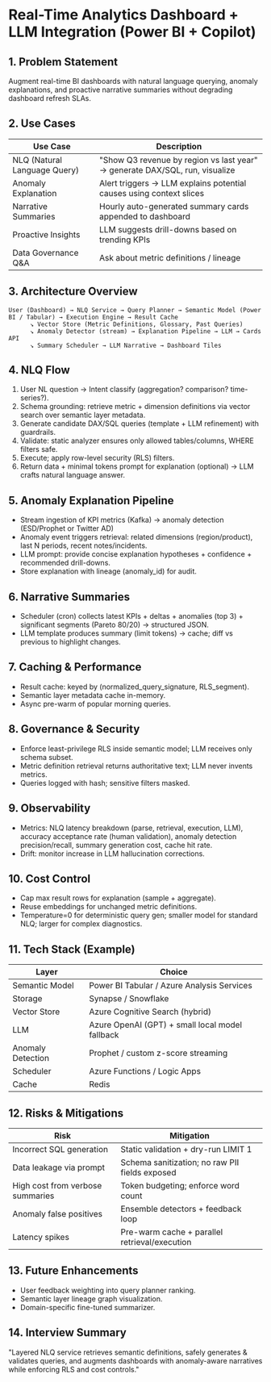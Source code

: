 # Real-Time Analytics Dashboard + LLM Integration (Power BI + Copilot)

## 1. Problem Statement
Augment real-time BI dashboards with natural language querying, anomaly explanations, and proactive narrative summaries without degrading dashboard refresh SLAs.

## 2. Use Cases
| Use Case | Description |
|----------|-------------|
| NLQ (Natural Language Query) | "Show Q3 revenue by region vs last year" → generate DAX/SQL, run, visualize |
| Anomaly Explanation | Alert triggers → LLM explains potential causes using context slices |
| Narrative Summaries | Hourly auto-generated summary cards appended to dashboard |
| Proactive Insights | LLM suggests drill-downs based on trending KPIs |
| Data Governance Q&A | Ask about metric definitions / lineage |

## 3. Architecture Overview
```
User (Dashboard) → NLQ Service → Query Planner → Semantic Model (Power BI / Tabular) → Execution Engine → Result Cache
      ↘ Vector Store (Metric Definitions, Glossary, Past Queries)
      ↘ Anomaly Detector (stream) → Explanation Pipeline → LLM → Cards API
      ↘ Summary Scheduler → LLM Narrative → Dashboard Tiles
```

## 4. NLQ Flow
1. User NL question → Intent classify (aggregation? comparison? time-series?).
2. Schema grounding: retrieve metric + dimension definitions via vector search over semantic layer metadata.
3. Generate candidate DAX/SQL queries (template + LLM refinement) with guardrails.
4. Validate: static analyzer ensures only allowed tables/columns, WHERE filters safe.
5. Execute; apply row-level security (RLS) filters.
6. Return data + minimal tokens prompt for explanation (optional) → LLM crafts natural language answer.

## 5. Anomaly Explanation Pipeline
- Stream ingestion of KPI metrics (Kafka) → anomaly detection (ESD/Prophet or Twitter AD)
- Anomaly event triggers retrieval: related dimensions (region/product), last N periods, recent notes/incidents.
- LLM prompt: provide concise explanation hypotheses + confidence + recommended drill-downs.
- Store explanation with lineage (anomaly_id) for audit.

## 6. Narrative Summaries
- Scheduler (cron) collects latest KPIs + deltas + anomalies (top 3) + significant segments (Pareto 80/20) → structured JSON.
- LLM template produces summary (limit tokens) → cache; diff vs previous to highlight changes.

## 7. Caching & Performance
- Result cache: keyed by (normalized_query_signature, RLS_segment).
- Semantic layer metadata cache in-memory.
- Async pre-warm of popular morning queries.

## 8. Governance & Security
- Enforce least-privilege RLS inside semantic model; LLM receives only schema subset.
- Metric definition retrieval returns authoritative text; LLM never invents metrics.
- Queries logged with hash; sensitive filters masked.

## 9. Observability
- Metrics: NLQ latency breakdown (parse, retrieval, execution, LLM), accuracy acceptance rate (human validation), anomaly detection precision/recall, summary generation cost, cache hit rate.
- Drift: monitor increase in LLM hallucination corrections.

## 10. Cost Control
- Cap max result rows for explanation (sample + aggregate).
- Reuse embeddings for unchanged metric definitions.
- Temperature=0 for deterministic query gen; smaller model for standard NLQ; larger for complex diagnostics.

## 11. Tech Stack (Example)
| Layer | Choice |
|-------|--------|
| Semantic Model | Power BI Tabular / Azure Analysis Services |
| Storage | Synapse / Snowflake |
| Vector Store | Azure Cognitive Search (hybrid) |
| LLM | Azure OpenAI (GPT) + small local model fallback |
| Anomaly Detection | Prophet / custom z-score streaming |
| Scheduler | Azure Functions / Logic Apps |
| Cache | Redis |

## 12. Risks & Mitigations
| Risk | Mitigation |
|------|-----------|
| Incorrect SQL generation | Static validation + dry-run LIMIT 1 |
| Data leakage via prompt | Schema sanitization; no raw PII fields exposed |
| High cost from verbose summaries | Token budgeting; enforce word count |
| Anomaly false positives | Ensemble detectors + feedback loop |
| Latency spikes | Pre-warm cache + parallel retrieval/execution |

## 13. Future Enhancements
- User feedback weighting into query planner ranking.
- Semantic layer lineage graph visualization.
- Domain-specific fine-tuned summarizer.

## 14. Interview Summary
"Layered NLQ service retrieves semantic definitions, safely generates & validates queries, and augments dashboards with anomaly-aware narratives while enforcing RLS and cost controls."